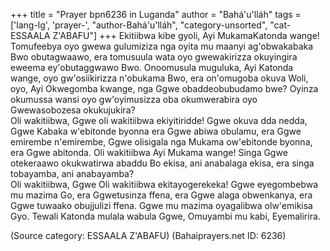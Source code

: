 +++
title = "Prayer bpn6236 in Luganda"
author = "Bahá'u'lláh"
tags = ['lang-lg', 'prayer-', "author-Bahá'u'lláh", "category-unsorted", "cat-ESSAALA Z'ABAFU"]
+++
Ekitiibwa kibe gyoli, Ayi MukamaKatonda wange!  Tomufeebya oyo gwewa gulumiziza nga oyita mu maanyi ag'obwakabaka Bwo obutagwaawo, era tomusuula wata oyo gwewakirizza okuyingira eweema ey'obutaggwawo Bwo.  Onoomusula muguluka, Ayi Katonda wange, oyo gw'osiikirizza n'obukama Bwo, era on'omugoba okuva Woli, oyo, Ayi Okwegomba kwange, nga Ggwe obaddeobubudamo bwe?  Oyinza okumussa wansi oyo gw'oyimusizza oba okumwerabira oyo Gwewasobozesa okukujukira?  
Oli wakitiibwa, Ggwe oli wakitiibwa ekiyitiridde!  Ggwe okuva dda nedda, Ggwe Kabaka w'ebitonde byonna era Ggwe abiwa obulamu, era Ggwe emirembe n'emirembe, Ggwe olisigala nga Mukama ow'ebitonde byonna, era Ggwe abitonda. Oli wakitiibwa Ayi Mukama wange!  Singa Ggwe otekeraawo okukwatirwa abaddu Bo ekisa, ani anabalaga ekisa, era singa tobayamba, ani anabayamba?  
Oli wakitiibwa, Ggwe Oli wakitiibwa ekitayogerekeka!  Ggwe eyegombebwa mu mazima Go, era Ggwetusinza ffena, era Ggwe alaga obwenkanya, era Ggwe tuwaako obujjulizi ffena.  Ggwe mu mazima oyagalibwa olw'emikisa Gyo.  Tewali Katonda mulala wabula Ggwe, Omuyambi mu kabi, Eyemalirira.

(Source category: ESSAALA Z'ABAFU)
(Bahaiprayers.net ID: 6236)
